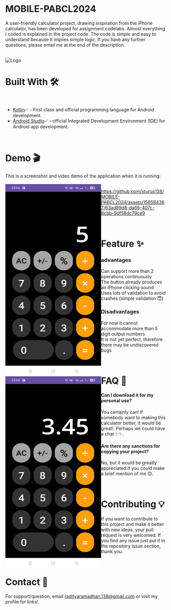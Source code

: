 # MOBILE-PABCL2024

A user-friendly calculator project, drawing inspiration from the iPhone calculator, has been developed for assignment codelabs. Almost everything I coded is explained in the project code. The code is simple and easy to understand because it implies simple logic. If you have any further questions, please email me at the end of the description.
<br>
<br>

![Logo](https://blogger.googleusercontent.com/img/b/R29vZ2xl/AVvXsEjRCxl7GGxflQoamqaucgrH0IikHkeGrPHycfiCBAN8lU4ES7LEPkhwMOKkctGsQvP9kZXP3J5qN-xVAItkFi0er8kuJs26gVf2kwAjKcl7EeLvBSkwXveqWpWMx_kD8lryE1hmUdyk6HWJCNo_eaJ7GjoyW6UQVEfddVUJWdbrID7p30qxB3p3B22y/s1600/Android%20Devs%20Banner%20.png)
<br>
<h1>Built With 🛠</h1>
<br>
<ul>
  <li><a href="https://kotlinlang.org/">Kotlin</a>✅ - First class and official programming language for Android development.</li>
  <li><a href="https://developer.android.com/studio?gclid=CjwKCAiAzJOtBhALEiwAtwj8thOKLRSOeXXGGsTZlnY9DpSwK-Xnag7YE46YE8eTAPO2eUVaAZhncBoCmVgQAvD_BwE&gclsrc=aw.ds">Android Studio</a>✅ - official Integrated Development Environment (IDE) for Android app development.</li>
</ul>
<br>
<h1>Demo 🎬</h1>
This is a screenshot and video demo of the application when it is running:
<br>
<br>
<img
  src="art/demo1.jpeg"
  alt="demo1"
  title="demoImage1"
  width="300" 
  height="600"
  align="left">
<img
  src="art/demo2.jpeg"
  alt="demo2"
  title="demoImage2"
  width="300" 
  height="600"
  align="left">
  
https://github.com/xturus138/MOBILE-PABCL2024/assets/156584367/63ad89d8-da66-407c-8cbb-9df58dc79ce9

<br>
<h1>Feature ✨</h1>
<h3>advantages</h3>
<ul>
  <li>Can support more than 2 operations continuously</li>
  <li>The button already produces an iPhone clicking sound</li>
  <li>Uses lots of validation to avoid crashes (simple validation 😇)</li>
</ul>
<h3>Disadvantages</h3>
<ul>
  <li>For now it cannot accommodate more than 5 digit output numbers</li>
  <li>It is not yet perfect, therefore there may be undiscovered bugs</li>
</ul>

<br>

<h1>FAQ 🤔</h1>

#### Can I download it for my personal use?

You certainly can! If somebody want to making this calculator better, it would be great!. Perhaps we could have a chat ✨✨.


#### Are there any sanctions for copying your project?

No, but it would be greatly appreciated if you could make a brief mention of me 😊.

<br>


<h1>Contributing 💡</h1>

If you want to contribute to this project and make it better with new ideas, your pull request is very welcomed. If you find any issue just put it in the repository issue section, thank you.

<br>

<h1>Contact 📧</h1>

For support/question, email radityaramadhan.138@gmail.com or visit my profile for links!.




  
